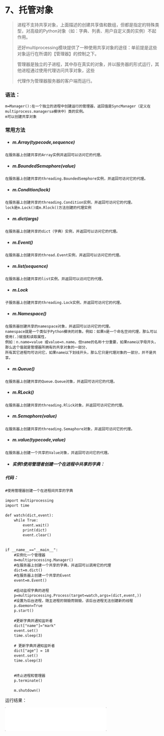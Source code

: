 # 7、托管对象

> 进程不支持共享对象，上面描述的创建共享值和数组，但都是指定的特殊类型，对高级的Python对象（如：字典、列表、用户自定义类的实例）不起作用。
>
> 还好multiprocessing模块提供了一种使用共享对象的途径：单前提是这些对象运行在所谓的【管理器】的控制之下。
>
> 管理器是独立的子进程，其中存在真实的对象，并以服务器的形式运行，其他进程通过使用代理访问共享对象，这些
>
> 代理作为管理器服务器的客户端而运行。

### 语法：

```
m=Manager():在一个独立的进程中创建运行的管理器，返回值是SyncManager（定义在multiprocess.managersa模块中）类的实例。
m可以创建共享对象
```

### 常用方法

* ##### m.Array\(typecode,sequence\)

```
在服务器上创建共享的Array实例并返回可以访问它的代理。
```

* ##### m.BoundedSemaphore\(value\)

```
在服务器上创建共享的threading.BoundedSemphore实例，并返回可访问它的代理。
```

* ##### m.Condition\(lock\)

```
在服务器上创建共享的threading.Condition实例，并返回可访问它的代理。
lock是m.Lock()或m.Rlock()方法创建的代理实例
```

* ##### m.dict\(args\)

```
在服务器上创建共享的dict（字典）实例，并返回可以访问它的代理。
```

* ##### m.Event\(\)

```
在服务器上创建共享的thread.Event实例，并返回可以访问它的代理。
```

* ##### m.list\(sequence\)

```
在服务器上创建共享的list实例，并返回可以访问它的代理。
```

* ##### m.Lock

```
子服务器上创建共享的threading.Lock实例，并返回可访问它的代理。
```

* ##### m.Namespace\(\)

```
在服务器创建共享的namespace对象，并返回可以访问它的代理。
namespace就是一个类似于Python模块的对象。例如：如果n是一个命名空间代理，那么可以使用(.)赋值和读取属性，
例如：n.name=value 或value=n.name。但name的名称十分重要，如果name以字母开头，那么这个值就是管理器所拥有的共享对象的一部分，
所有其它进程均可访问它，如果name以下划线开头，那么它只是代理对象的一部分，并不是共享。
```

* ##### m.Queue\(\)

```
在服务器上创建共享的Queue.Queue对象，并返回可访问它的代理。
```

* ##### m.RLock\(\)

```
在服务器上创建共享的threading.Rlick对象，并返回可访问它的代理。
```

* ##### m.Semaphore\(value\)

```
在服务器上创建共享的threading.Semaphore对象，并返回可访问它的代理。
```

* ##### m.value\(typecode,value\)

```
在服务器上创建一个共享的Value对象，并返回可访问它的代理。
```

* ##### 实例1使用管理者创建一个在进程中共享的字典：

##### 代码：

```
#使用管理器创建一个在进程间共享的字典

import multiprocessing
import time

def watch(dict,event):
    while True:
        event.wait()
        print(dict)
        event.clear()


if __name__=="__main__":
    #实例化一个管理器
    m=multiprocessing.Manager()
    #在服务器上创建一个共享的字典，并返回可以调用它的代理
    dict=m.dict()
    #在服务器上创建一个共享的Event
    event=m.Event()

    #启动监视字典的进程
    p=multiprocessing.Process(target=watch,args=(dict,event,))
    #设置为后台进程，随主进程的销毁而销毁，该后台进程无法创建新的线程
    p.daemon=True
    p.start()

    #更新字典并通知监听者
    dict["name"]="mark"
    event.set()
    time.sleep(3)

    # 更新字典并通知监听者
    dict["age"] = 18
    event.set()
    time.sleep(3)


    #终止进程和管理器
    p.terminate()

    m.shutdown()

```

运行结果：

![](/assets/13、使用管理器创建一个在进程间共享的字典.gif)







